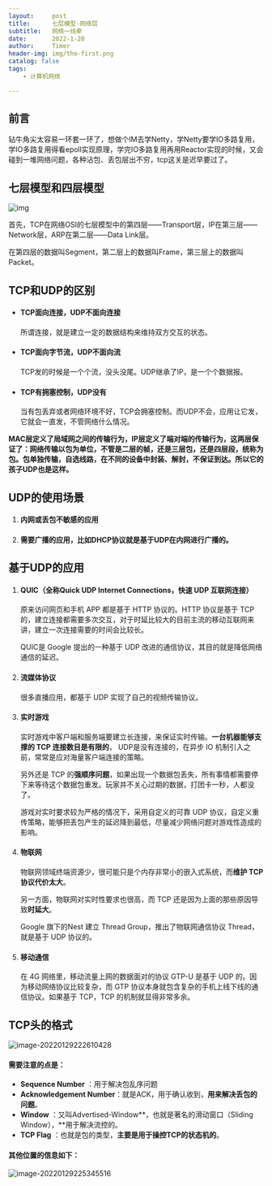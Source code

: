 ```yaml
---
layout:     post
title:      七层模型-网络层
subtitle:   网络一线牵
date:       2022-1-20
author:     Timer
header-img: img/the-first.png
catalog: false
tags:
    - 计算机网络

---
```


## 前言

钻牛角尖太容易一环套一环了，想做个IM去学Netty，学Netty要学IO多路复用，学IO多路复用得看epoll实现原理，学完IO多路复用再用Reactor实现的时候，又会碰到一堆网络问题，各种沾包、丢包层出不穷，tcp这关是迟早要过了。



## 七层模型和四层模型

![img](https://gitee.com/timerizaya/timer-pic/raw/master/img/v2-2d62ba265be486cb94ab531912aa3b9c_720w.jpg)

首先，TCP在网络OSI的七层模型中的第四层——Transport层，IP在第三层——Network层，ARP在第二层——Data Link层。

在第四层的数据叫Segment，第二层上的数据叫Frame，第三层上的数据叫Packet。



## TCP和UDP的区别

- #### TCP面向连接，UDP不面向连接

  所谓连接，就是建立一定的数据结构来维持双方交互的状态。

- #### TCP面向字节流，UDP不面向流

  TCP发的时候是一个个流，没头没尾。UDP继承了IP，是一个个数据报。

- #### TCP有拥塞控制，UDP没有

  当有包丢弃或者网络环境不好，TCP会拥塞控制。而UDP不会，应用让它发，它就会一直发，不管网络什么情况。

**MAC层定义了局域网之间的传输行为，IP层定义了端对端的传输行为，这两层保证了：网络传输以包为单位，不管是二层的帧，还是三层包，还是四层段，统称为包。包单独传输，自选线路，在不同的设备中封装、解封，不保证到达。所以它的孩子UDP也是这样。**



## UDP的使用场景

1. #### 内网或丢包不敏感的应用

2. #### 需要广播的应用，比如DHCP协议就是基于UDP在内网进行广播的。



## 基于UDP的应用

1. #### QUIC（全称Quick UDP Internet Connections，快速 UDP 互联网连接）

   原来访问网页和手机 APP 都是基于 HTTP 协议的。HTTP 协议是基于 TCP 的，建立连接都需要多次交互，对于时延比较大的目前主流的移动互联网来讲，建立一次连接需要的时间会比较长。

   QUIC是 Google 提出的一种基于 UDP 改进的通信协议，其目的就是降低网络通信的延迟。

2. #### 流媒体协议

   很多直播应用，都基于 UDP 实现了自己的视频传输协议。

3. #### 实时游戏

   实时游戏中客户端和服务端要建立长连接，来保证实时传输。**一台机器能够支撑的 TCP 连接数目是有限的**， UDP是没有连接的，在异步 IO 机制引入之前，常常是应对海量客户端连接的策略。

   另外还是 TCP 的**强顺序问题**，如果出现一个数据包丢失，所有事情都需要停下来等待这个数据包重发。玩家并不关心过期的数据，打团卡一秒，人都没了。

   游戏对实时要求较为严格的情况下，采用自定义的可靠 UDP 协议，自定义重传策略，能够把丢包产生的延迟降到最低，尽量减少网络问题对游戏性造成的影响。

4. #### 物联网

   物联网领域终端资源少，很可能只是个内存非常小的嵌入式系统，而**维护 TCP 协议代价太大**。

   另一方面，物联网对实时性要求也很高，而 TCP 还是因为上面的那些原因导致**时延大**。

   Google 旗下的Nest 建立 Thread Group，推出了物联网通信协议 Thread，就是基于 UDP 协议的。

5. #### 移动通信

   在 4G 网络里，移动流量上网的数据面对的协议 GTP-U 是基于 UDP 的。因为移动网络协议比较复杂，而 GTP 协议本身就包含复杂的手机上线下线的通信协议。如果基于 TCP，TCP 的机制就显得非常多余。



















## TCP头的格式

![image-20220129222610428](https://gitee.com/timerizaya/timer-pic/raw/master/img/image-20220129222610428.png)

#### 需要注意的点是：

- **Sequence Number** ：用于解决包乱序问题
- **Acknowledgement Number**：就是ACK，用于确认收到，**用来解决丢包的问题**。
- **Window** ：又叫Advertised-Window**，也就是著名的滑动窗口（Sliding Window），**用于解决流控的。
- **TCP Flag** ：也就是包的类型，**主要是用于操控TCP的状态机的**。

#### 其他位置的信息如下：

![image-20220129225345516](https://gitee.com/timerizaya/timer-pic/raw/master/img/image-20220129225345516.png)





















